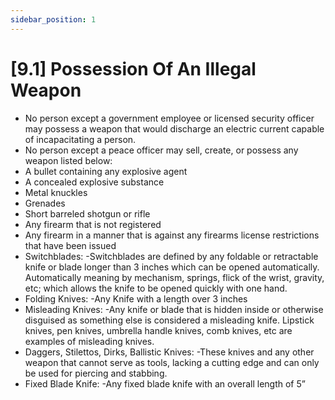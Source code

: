 ```yaml
---
sidebar_position: 1
---
```

# [9.1] Possession Of An Illegal Weapon

- No person except a government employee or licensed security officer may possess a weapon that would discharge an electric current capable of incapacitating a person.
- No person except a peace officer may sell, create, or possess any weapon listed below:
- A bullet containing any explosive agent
- A concealed explosive substance
- Metal knuckles
- Grenades
- Short barreled shotgun or rifle
- Any firearm that is not registered
- Any firearm in a manner that is against any firearms license restrictions that have been issued
- Switchblades:
    \-Switchblades are defined by any foldable or retractable knife or blade longer than 3 inches which can be opened automatically. Automatically meaning by mechanism, springs, flick of the wrist, gravity, etc; which allows the knife to be opened quickly with one hand.
- Folding Knives:
    \-Any Knife with a length over 3 inches
- Misleading Knives:
    \-Any knife or blade that is hidden inside or otherwise disguised as something else is considered a misleading knife. Lipstick knives, pen knives, umbrella handle knives, comb knives, etc are examples of misleading knives.
- Daggers, Stilettos, Dirks, Ballistic Knives:
    \-These knives and any other weapon that cannot serve as tools, lacking a cutting edge and can only be used for piercing and stabbing.
- Fixed Blade Knife:
    \-Any fixed blade knife with an overall length of 5”